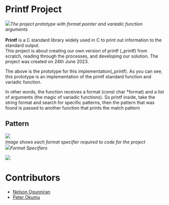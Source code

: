 # Printf Project
<img src="https://camo.githubusercontent.com/eaeb3da894b8f1e0f9de5aa206f12e2dd01c08c950b977359cee51648ea60147/68747470733a2f2f692e696d6775722e636f6d2f793739576944722e706e67"><i>The project prototype with format pointer and variadic function arguments</i></img><br><br>
**Printf** is a C standard library widely used in C to print out information to the standard output. <br>
This project is about creating our own version of printf (_printf) from scratch, reading through the processes, and developing our solution. The project was created on 24th June 2023.

The above is the prototype for this implementation(_printf). As you can see, this prototype is an implementation of the printf standard function and variadic function.

In other words, the function receives a format (const char *format) and a list of arguments (the magic of variadic functions). So printf inside, take the string format and search for specific patterns, then the pattern that was found is passed to another function that prints the match pattern

## Pattern
<img src="https://camo.githubusercontent.com/28062976f055c93f8c4b2e5afac07d2e6647e8a13428138d6e9203fdee98c14e/68747470733a2f2f692e696d6775722e636f6d2f766d55304668432e706e67"><i><br>Image shows each format specifier required to code for the project</i></img><br>
<img src="https://upww.screenrec.com/images/f_Of1lg8nqa3VCyjHSPrpMmcZXvkuhNBW2.png"><i>Format Specifiers</i></img><br>

<img src="https://camo.githubusercontent.com/1135afb0d4b778d9c925a49f1ba82708891d7131e63c5ac2ef0b011ccf2aed5b/68747470733a2f2f692e696d6775722e636f6d2f536a71495573372e706e67"></img>

# Contributors
- [Nelson Ogunniran](github.com/lordvog)<br>
- [Peter Okumu](github.com/okumup)

